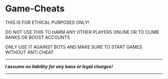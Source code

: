 # Game-Cheats

THIS IS FOR ETHICAL PURPOSES ONLY! 

DO NOT USE THIS TO HARM ANY OTHER PLAYERS ONLINE OR TO CLIMB RANKS OR BOOST ACCOUNTS

ONLY USE IT AGAINST BOTS AND MAKE SURE TO START GAMES WITHOUT ANTI CHEAT 


   ****************************************************
***I assume no liability for any bans or legal charges!***
   ****************************************************
